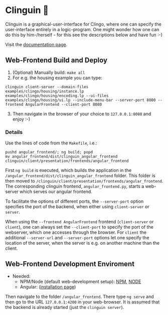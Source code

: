# Clinguin :penguin: 

Clinguin is a graphical-user-interface for Clingo, where one can specify the user-interface entirely in a logic-program. One might wonder how one can do this by him-/herself - for this see the descriptions below and have fun :-)

Visit the [documentation page](https://clinguin.readthedocs.io/en/latest/clinguin/installation.html).

## Web-Frontend Build and Deploy

1. (Optional) Manually build: `make all`
2. For e.g. the housing example you can type: 
```
clinguin client-server --domain-files examples/clingo/housing/instance.lp examples/clingo/housing/encoding.lp --ui-files examples/clingo/housing/ui.lp --include-menu-bar --server-port 8000 --frontend AngularFrontend --client-port 8080
```
3. Then navigate in the browser of your choice to `127.0.0.1:8080` and enjoy :-)


### Details

Use the lines of code from the `Makefile`, i.e.:

```
pushd angular_frontend/; ng build; popd
mv angular_frontend/dist/clinguin_angular_frontend clinguin/client/presentation/frontends/angular_frontend
```

First `ng build` is executed, which builds the application in the `/angular_frontend/dist/clinguin_angular_frontend` folder.
This folder is then moved to `/clinguin/client/presentation/frontends/angular_frontend`. 
The corresponding clinguin frontend, `angular_frontend.py`, starts a web-server which serves our angular frontend.

To facilitate the options of different ports, the `--server-port` option specifies the port of the backend, when either using `client-server` or `server`.

When using the `--frontend AngularFrontend` frontend (`client-server` or `client`), one can always set the `--client-port` to specify the port of the webserver, which one accesses through the browser.
For `client` the additional `--server-url` and `--server-port` options let one specify the location of the server, when the server is e.g. on another machine than the client.

## Web-Frontend Development Enviroment

- Needed:
    - NPM/Node (default web-development setup):  [NPM](https://docs.npmjs.com/downloading-and-installing-node-js-and-npm), [NODE](https://nodejs.org/en/download)
    - Angular: ([installation page](https://angular.io/guide/setup-local))

Then navigate to the folder `/angular_frontend`. There type `ng serve` and then go to the URL `127.0.0.1:4200` in your web-browser.
It is assumed that the backend is already started (just the `clinguin server`).



